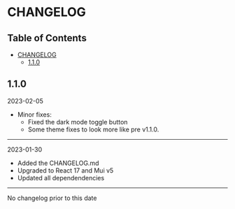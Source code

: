 # CHANGELOG

<!-- omit in toc -->
## Table of Contents
- [CHANGELOG](#changelog)
  - [1.1.0](#110)

## 1.1.0
2023-02-05
- Minor fixes:
  - Fixed the dark mode toggle button
  - Some theme fixes to look more like pre v1.1.0.
---
2023-01-30
- Added the CHANGELOG.md
- Upgraded to React 17 and Mui v5
- Updated all dependendencies
---
No changelog prior to this date